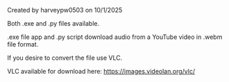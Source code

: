Created by harveypw0503 on 10/1/2025

Both .exe and .py files available.

.exe file app and .py script download audio from a YouTube video in .webm file format.

If you desire to convert the file use VLC.

VLC available for download here: https://images.videolan.org/vlc/
